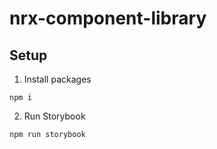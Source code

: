 # nrx-component-library

## Setup
1. Install packages
```
npm i
```

2. Run Storybook
```
npm run storybook
```
